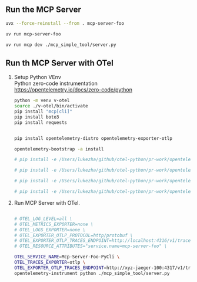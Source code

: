 
## Run the MCP Server

```sh
uvx --force-reinstall --from . mcp-server-foo

uv run mcp-server-foo

uv run mcp dev ./mcp_simple_tool/server.py

```

## Run th MCP Server with OTel

1. Setup Python VEnv  
    Python zero-code instrumentation  
    https://opentelemetry.io/docs/zero-code/python

    ```sh
    python -m venv v-otel
    source ./v-otel/bin/activate
    pip install "mcp[cli]"
    pip install boto3
    pip install requests


    pip install opentelemetry-distro opentelemetry-exporter-otlp

    opentelemetry-bootstrap -a install

    # pip install -e /Users/lukezha/github/otel-python/pr-work/opentelemetry-python/opentelemetry-api

    # pip install -e /Users/lukezha/github/otel-python/pr-work/opentelemetry-python/opentelemetry-semantic-conventions

    # pip install -e /Users/lukezha/github/otel-python/pr-work/opentelemetry-python-contrib-mcp-pa/opentelemetry-instrumentation --no-deps

    # pip install -e /Users/lukezha/github/otel-python/pr-work/opentelemetry-python-contrib-mcp-pa/opentelemetry-distro --no-deps

    ```

1. Run MCP Server with OTel.

    ```sh

    # OTEL_LOG_LEVEL=all \
    # OTEL_METRICS_EXPORTER=none \
    # OTEL_LOGS_EXPORTER=none \
    # OTEL_EXPORTER_OTLP_PROTOCOL=http/protobuf \
    # OTEL_EXPORTER_OTLP_TRACES_ENDPOINT=http://localhost:4316/v1/traces \
    # OTEL_RESOURCE_ATTRIBUTES="service.name=mcp-server-foo" \

    OTEL_SERVICE_NAME=Mcp-Server-Foo-PyCli \
    OTEL_TRACES_EXPORTER=otlp \
    OTEL_EXPORTER_OTLP_TRACES_ENDPOINT=http://xyz-jaeger-100:4317/v1/traces \
    opentelemetry-instrument python ./mcp_simple_tool/server.py



    ```



